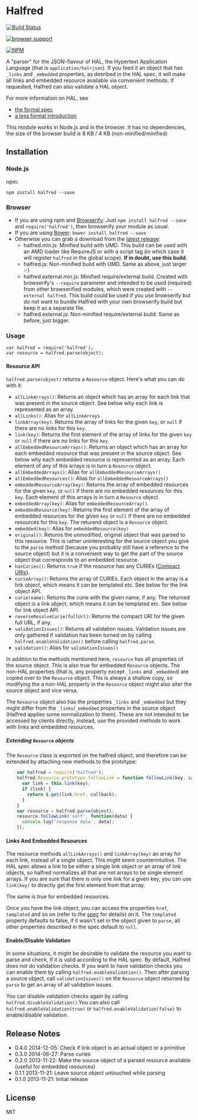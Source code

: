 Halfred
=======

[![Build Status](https://travis-ci.org/basti1302/halfred.png?branch=master)](https://travis-ci.org/basti1302/halfred)

[![browser support](http://ci.testling.com/basti1302/halfred.png)](http://ci.testling.com/basti1302/halfred)

[![NPM](https://nodei.co/npm/halfred.png?downloads=true&stars=true)](https://nodei.co/npm/halfred/)

A "parser" for the JSON-flavour of HAL, the Hypertext Application Language (that is `application/hal+json`). If you feed it an object that has `_links` and `_embedded` properties, as desribed in the HAL spec, it will make all links and embedded resource available via convenient methods. If requested, Halfred can also validate a HAL object.

For more information on HAL, see

* [the formal spec](http://tools.ietf.org/html/draft-kelly-json-hal)
* [a less formal introduction](http://stateless.co/hal_specification.html)

This module works in Node.js and in the browser. It has no dependencies, the size of the browser build is 8 KB / 4 KB (non-minified/minified)

Installation
------------

### Node.js

npm:

    npm install halfred --save

### Browser

* If you are using npm and [Browserify](http://browserify.org/): Just `npm install halfred --save` and `require('halfred')`, then browserify your module as usual.
* If you are using [Bower](http://bower.io): `bower install halfred --save`
* Otherwise you can grab a download from the [latest release](https://github.com/basti1302/halfred/releases/latest):
    * halfred.min.js: Minified build with UMD. This build can be used with an AMD loader like RequireJS or with a script tag (in which case it will register `halfred` in the global scope). **If in doubt, use this build.**
    * halfred.js: Non-minified build with UMD. Same as above, just larger :-)
    * halfred.external.min.js: Minified require/external build. Created with browserify's `--require` parameter and intended to be used (required) from other browserified modules, which were created with `--external halfred`. This build could be used if you use browserify but do not want to bundle Halfred with your own browserify build but keep it as a separate file.
    * halfred.external.js: Non-minified require/external build. Same as before, just bigger.

### Usage

    var halfred = require('halfred');
    var resource = halfred.parse(object);

#### Resource API

`halfred.parse(object)` returns a `Resource` object. Here's what you can do with it:

* `allLinkArrays()`: Returns an object which has an array for each link that was present in the source object. See below why each link is represented as an array.
* `allLinks()`: Alias for `allLinkArrays`
* `linkArray(key)`: Returns the array of links for the given `key`, or `null` if there are no links for this `key`.
* `link(key)`: Returns the first element of the array of links for the given `key` or `null` if there are no links for this `key`.
* `allEmbeddedResourceArrays()`: Returns an object which has an array for each embedded resource that was present in the source object. See below why each embedded resource is represented as an array. Each element of any of this arrays is in turn a `Resource` object.
* `allEmbeddedArrays()`: Alias for `allEmbeddedResourceArrays()`
* `allEmbeddedResources()`: Alias for `allEmbeddedResourceArrays()`
* `embeddedResourceArray(key)`:  Returns the array of embedded resources for the given `key`, or `null` if there are no embedded resources for this `key`. Each element of this arrays is in turn a `Resource` object.
* `embeddedArray(key)`: Alias for `embeddedResourceArray()`.
* `embeddedResource(key)`: Returns the first element of the array of embedded resources for the given `key` or `null` if there are no embedded resources for this `key`. The returend object is a `Resource` object.
* `embedded(key)`: Alias for `embeddedResource(key)`
* `original()`: Returns the unmodified, original object that was parsed to this resource. This is rather uninteresting for the source object you give to the `parse` method (because you probably still have a reference to the source object) but it is a convenient way to get the part of the source object that corresponds to an embedded resource.
* `hasCuries()`: Returns `true` if the resource has any CURIEs ([Compact URIs](http://www.w3.org/TR/2010/NOTE-curie-20101216/)).
* `curieArray()`: Returns the array of CURIEs. Each object in the array is a link object, which means it can be templated etc. See below for the link object API.
* `curie(name)`: Returns the curie with the given name, if any. The returned object is a link object, which means it can be templated etc. See below for link object API.
* `reverseResolveCurie(fullUrl)`: Returns the compact URI for the given full URL, if any.
* `validationIssues()`: Returns all validation issues. Validation issues are only gathered if validation has been turned on by calling `halfred.enableValidation()` before calling `halfred.parse`.
* `validation()`: Alias for `validationIssues()`

In addition to the methods mentioned here, `resource` has all properties of the source object. This is also true for embedded `Resource` objects. The non-HAL properties (that is, any property except `_links` and `_embedded`) are copied over to the `Resource` object. This is always a shallow copy, so modifying the a non-HAL property in the `Resource` object might also alter the source object and vice versa.

The `Resource` object also has the properties `_links` and `_embedded` but they might differ from the `_links`/`_embedded` properties in the source object (Halfred applies some normalization to them). These are not intended to be accessed by clients directly, instead, use the provided methods to work with links and embedded resources.

##### Extending `Resource` objects

The `Resource` class is exported on the halfred object, and therefore can be extended by attaching new methods to the prototype:

```javascript
    var halfred = require('halfred');
    halfred.Resource.prototype.followLink = function followLink(key, callback) {
      var link = this.link(key);
      if (link) {
        return $.get(link.href, callback);
      }
    }
    var resource = halfred.parse(object);
    resource.followLink('self', function(data) {
      console.log('response data', data);
    });
```

#### Links And Embedded Resources

The resource methods `allLinkArrays()` and `linkArray(key)` an array for each link, instead of a single object. This might seem counterintuitive. The HAL spec allows a link to be either a single link object or an array of link objects, so halfred normalizes all that are not arrays to be single element arrays. If you are sure that there is only one link for a given key, you can use `link(key)` to directly get the first element from that array.

The same is true for embedded resources.

Once you have the link object, you can access the properties `href`, `templated` and so on (refer to the [spec](http://tools.ietf.org/html/draft-kelly-json-hal) for details) on it. The `templated` property defaults to false, if it wasn't set in the object given to `parse`, all other properties described in the spec default to `null`.

#### Enable/Disable Validation

In some situations, it might be desirable to validate the resource you want to parse and check, if it is valid according to the HAL spec. By default, Halfred does not do validation checks. If you want to have validation checks you can enable them by calling `halfred.enableValidation()`. Then after parsing a source object, call `validationIssues()` on the `Resource` object returned by `parse` to get an array of all validation issues.

 You can disable validation checks again by calling `halfred.disableValidation()`.You can also call `halfred.enableValidation(true)` or `halfred.enableValidation(false)` to enable/disable validation.

Release Notes
-------------
* 0.4.0 2014-12-05: Check if link object is an actual object or a primitive
* 0.3.0 2014-06-27: Parse curies
* 0.2.0 2013-11-22: Make the source object of a parsed resource available (useful for embedded resources)
* 0.1.1 2013-11-21: Leave source object untouched while parsing
* 0.1.0 2013-11-21: Initial release

License
-------

MIT
